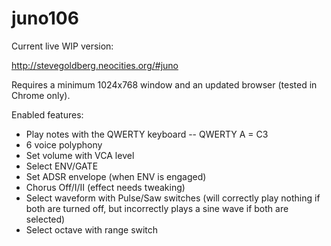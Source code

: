 # juno106

Current live WIP version:

http://stevegoldberg.neocities.org/#juno

Requires a minimum 1024x768 window and an updated browser (tested in Chrome only).

Enabled features:

* Play notes with the QWERTY keyboard -- QWERTY A = C3
* 6 voice polyphony
* Set volume with VCA level
* Select ENV/GATE
* Set ADSR envelope (when ENV is engaged)
* Chorus Off/I/II (effect needs tweaking)
* Select waveform with Pulse/Saw switches (will correctly play nothing if both are turned off, but incorrectly plays a sine wave if both are selected)
* Select octave with range switch
